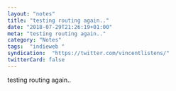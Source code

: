 ```yaml
---
layout: "notes"
title: "testing routing again.."
date: "2018-07-29T21:26:19+01:00"
meta: "testing routing again.."
category: "Notes"
tags:  "indieweb "
syndication:  "https://twitter.com/vincentlistens/"
twitterCard: false
---
```

testing routing again..
